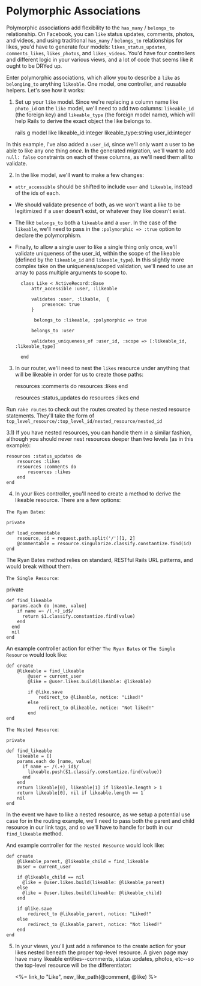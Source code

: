 # Polymorphic Associations

Polymorphic associations add flexibility to the `has_many` / `belongs_to` relationship. On Facebook, you can `like` status updates, comments, photos, and videos, and using traditional `has_many` / `belongs_to` relationships for likes, you'd have to generate four models: `likes_status_updates`, `comments_likes`, `likes_photos`, and `likes_videos`. You'd have four controllers and different logic in your various views, and a lot of code that seems like it ought to be DRYed up.

Enter polymorphic associations, which allow you to describe a `like` as `belonging_to` anything `likeable`. One model, one controller, and reusable helpers. Let's see how it works:

1) Set up your `like` model. Since we're replacing a column name like `photo_id` on the `like` model, we'll need to add two columns: `likeable_id` (the foreign key) and `likeable_type` (the foreign model name), which will help Rails to derive the exact object the like belongs to. 

	rails g model like likeable_id:integer likeable_type:string user_id:integer
	
In this example, I've also added a `user_id`, since we'll only want a user to be able to like any one thing _once_. In the generated migration, we'll want to add `null: false` constraints on each of these columns, as we'll need them all to validate. 

2) In the like model, we'll want to make a few changes:

* `attr_accessible` should be shifted to include `user` and `likeable`, instead of the ids of each. 
* We should validate presence of both, as we won't want a like to be legitimized if a user doesn't exist, or whatever they like doesn't exist.
* The like `belongs_to` both a `likeable` and a `user`. In the case of the `likeable`, we'll need to pass in the `:polymorphic => :true` option to declare the polymorphism.
* Finally, to allow a single user to like a single thing only once, we'll validate uniqueness of the user_id, within the scope of the likeable (defined by the 	`likeable_id` and `likeable_type`). In this slightly more complex take on the uniqueness/scoped validation, we'll need to use an array to pass multiple arguments to scope to.


		class Like < ActiveRecord::Base
	  		attr_accessible :user, :likeable
	
		  	validates :user, :likable,  {
		    	presence: true
		  	}
		
		 	 belongs_to :likeable, :polymorphic => true
		
		  	belongs_to :user
		
		  	validates_uniqueness_of :user_id, :scope => [:likeable_id, :likeable_type]
	
		end
		
3) In our router, we'll need to nest the `likes` resource under anything that will be likeable in order for us to create those paths:

	resources :comments do
		resources :likes
	end
	
	resources :status_updates do
		resources :likes
	end
	
Run `rake routes` to check out the routes created by these nested resource statements. They'll take the form of `top_level_resource/:top_level_id/nested_resource/nested_id`
	
3.1) If you have nested resources, you can handle them in a similar fashion, although you should never nest resources deeper than two levels (as in this example): 

	resources :status_updates do
		resources :likes
		resources :comments do
			resources :likes
		end
	end
	
4) In your likes controller, you'll need to create a method to derive the likeable resource. There are a few options:

`The Ryan Bates`:

	private

	def load_commentable
		resource, id = request.path.split('/')[1, 2]
		@commentable = resource.singularize.classify.constantize.find(id)
	end
	
The Ryan Bates method relies on standard, RESTful Rails URL patterns, and would break without them.

`The Single Resource`: 

private

	def find_likeable
	  params.each do |name, value|
	    if name =~ /(.+)_id$/
	      return $1.classify.constantize.find(value)
	    end
	  end
	  nil
	end
	
An example controller action for either `The Ryan Bates` or `The Single Resource` would look like:

	def create
		@likeable = find_likeable
	    	@user = current_user
	    	@like = @user.likes.build(likeable: @likeable)
	    	
	    	if @like.save
	    		redirect_to @likeable, notice: "Liked!"
	    	else
	    		redirect_to @likeable, notice: "Not liked!"
	    	end
	end
	
`The Nested Resource`: 

	private

	def find_likeable
	    likeable = []
	    params.each do |name, value|
	      if name =~ /(.+)_id$/
	        likeable.push($1.classify.constantize.find(value))
	      end
	    end
	    return likeable[0], likeable[1] if likeable.length > 1
	    return likeable[0], nil if likeable.length == 1
	    nil
	end

In the event we have to like a nested resource, as we setup a potential use case for in the routing example, we'll need to pass both the parent and child resource in our link tags, and so we'll have to handle for both in our `find_likeable` method.

And example controller for `The Nested Resource` would look like:

	def create
	    @likeable_parent, @likeable_child = find_likeable
	    @user = current_user
	
	    if @likeable_child == nil
	      @like = @user.likes.build(likeable: @likeable_parent)
	    else
	      @like = @user.likes.build(likeable: @likeable_child)
	    end
	    
	    if @like.save
	    	redirect_to @likeable_parent, notice: "Liked!"
	    else
	    	redirect_to @likeable_parent, notice: "Not liked!"
	    end
	end
	
5) In your views, you'll just add a reference to the create action for your likes nested beneath the proper top-level resource. A given page may have many likeable entities--comments, status updates, photos, etc--so the top-level resource will be the differentiator:

	<%= link_to "Like", new_like_path(@comment, @like) %>

